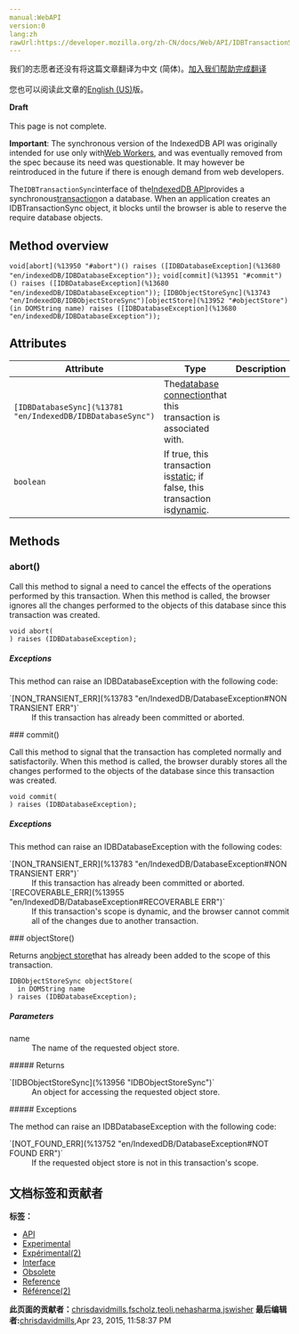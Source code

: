 ```yaml
---
manual:WebAPI
version:0
lang:zh
rawUrl:https://developer.mozilla.org/zh-CN/docs/Web/API/IDBTransactionSync
---
```




<bdi>我们的志愿者还没有将这篇文章翻译为<bdi>中文 (简体)</bdi>。[加入我们帮助完成翻译](%13947 "")<br></br>您也可以阅读此文章的[English (US)](%13948 "")版。</bdi>






**Draft**<br></br>This page is not complete.




**Important**: The synchronous version of the IndexedDB API was originally intended for use only with[Web Workers](%4706 ""), and was eventually removed from the spec because its need was questionable. It may however be reintroduced in the future if there is enough demand from web developers.




The`IDBTransactionSync`interface of the[IndexedDB API](%13676 "en/IndexedDB")provides a synchronous[transaction](%13949 "en/IndexedDB#gloss transaction")on a database. When an application creates an IDBTransactionSync object, it blocks until the browser is able to reserve the require database objects.


## Method overview<a name="Method_overview"></a>
`void[abort](%13950 "#abort")() raises ([IDBDatabaseException](%13680 "en/indexedDB/IDBDatabaseException"));` 
`void[commit](%13951 "#commit")() raises ([IDBDatabaseException](%13680 "en/indexedDB/IDBDatabaseException"));` 
`[IDBObjectStoreSync](%13743 "en/IndexedDB/IDBObjectStoreSync")[objectStore](%13952 "#objectStore")(in DOMString name) raises ([IDBDatabaseException](%13680 "en/indexedDB/IDBDatabaseException"));` 


## Attributes<a name="Attributes"></a>
Attribute | Type | Description 
 ---  |  ---  |  ---  | 
 | `[IDBDatabaseSync](%13781 "en/IndexedDB/IDBDatabaseSync")` | The[database connection](%13742 "en/IndexedDB#gloss database connection")that this transaction is associated with. 
 | `boolean` | If true, this transaction is[static](%13953 "en/IndexedDB#gloss static"); if false, this transaction is[dynamic](%13954 "en/IndexedDB#gloss dynamic"). 


## Methods<a name="Methods"></a>

### abort()<a name="abort"></a>


Call this method to signal a need to cancel the effects of the operations performed by this transaction. When this method is called, the browser ignores all the changes performed to the objects of this database since this transaction was created.


```
void abort(
) raises (IDBDatabaseException);
```

##### Exceptions<a name="Exceptions"></a>


This method can raise an IDBDatabaseException with the following code:

<dl><dt>`[NON_TRANSIENT_ERR](%13783 "en/IndexedDB/DatabaseException#NON TRANSIENT ERR")`</dt><dd>If this transaction has already been committed or aborted.</dd></dl>
### commit()<a name="commit"></a>


Call this method to signal that the transaction has completed normally and satisfactorily. When this method is called, the browser durably stores all the changes performed to the objects of the database since this transaction was created.


```
void commit(
) raises (IDBDatabaseException);
```

##### Exceptions<a name="Exceptions_2"></a>


This method can raise an IDBDatabaseException with the following codes:

<dl><dt>`[NON_TRANSIENT_ERR](%13783 "en/IndexedDB/DatabaseException#NON TRANSIENT ERR")`</dt><dd>If this transaction has already been committed or aborted.</dd><dt>`[RECOVERABLE_ERR](%13955 "en/IndexedDB/DatabaseException#RECOVERABLE ERR")`</dt><dd>If this transaction&#39;s scope is dynamic, and the browser cannot commit all of the changes due to another transaction.</dd></dl>
### objectStore()<a name="objectStore()"></a>


Returns an[object store](%13896 "en/IndexedDB#gloss object store")that has already been added to the scope of this transaction.


```
IDBObjectStoreSync objectStore(
  in DOMString name
) raises (IDBDatabaseException);

```

##### Parameters<a name="Parameters"></a>
<dl><dt>name</dt><dd>The name of the requested object store.</dd></dl>
##### Returns<a name="Returns"></a>
<dl><dt>`[IDBObjectStoreSync](%13956 "IDBObjectStoreSync")`</dt><dd>An object for accessing the requested object store.</dd></dl>
##### Exceptions<a name="Exceptions_3"></a>


The method can raise an IDBDatabaseException with the following code:

<dl><dt>`[NOT_FOUND_ERR](%13752 "en/IndexedDB/DatabaseException#NOT FOUND ERR")`</dt><dd>If the requested object store is not in this transaction&#39;s scope.</dd></dl>


## 文档标签和贡献者
**标签：**
* [API](%50 "")
* [Experimental](%3379 "")
* [Expérimental(2)](%4792 "")
* [Interface](%3380 "")
* [Obsolete](%5507 "")
* [Reference](%3381 "")
* [Référence(2)](%3892 "")

**此页面的贡献者：**[chrisdavidmills](%3495 ""),[fscholz](%60 ""),[teoli](%160 ""),[nehasharma](%13957 ""),[jswisher](%11168 "")
**最后编辑者:**[chrisdavidmills](%3495 ""),<time>Apr 23, 2015, 11:58:37 PM</time>


